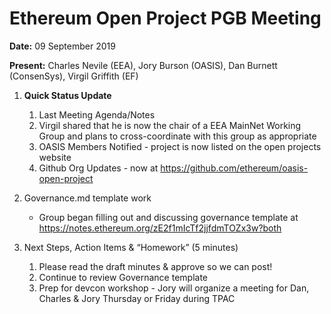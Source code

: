# Ethereum Open Project PGB Meeting

**Date:** 09 September 2019

**Present:** Charles Nevile (EEA), Jory Burson (OASIS), Dan Burnett (ConsenSys), Virgil Griffith (EF)

1. **Quick Status Update**
   1. Last Meeting Agenda/Notes
   1. Virgil shared that he is now the chair of a EEA MainNet Working Group and plans to cross-coordinate with this group as appropriate
   1. OASIS Members Notified - project is now listed on the open projects website
   1. Github Org Updates - now at https://github.com/ethereum/oasis-open-project

2. Governance.md template work
   * Group began filling out and discussing governance template at https://notes.ethereum.org/zE2f1mIcTf2jjfdmTOZx3w?both

3. Next Steps, Action Items & “Homework” (5 minutes)
   1. Please read the draft minutes & approve so we can post!
   1. Continue to review Governance template
   1. Prep for devcon workshop - Jory will organize a meeting for Dan, Charles & Jory Thursday or Friday during TPAC